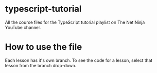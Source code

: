 # typescript-tutorial

All the course files for the TypeScript tutorial playlist on The Net Ninja YouTube channel.

# How to use the file

Each lesson has it's own branch. To see the code for a lesson, select that lesson from the branch drop-down.